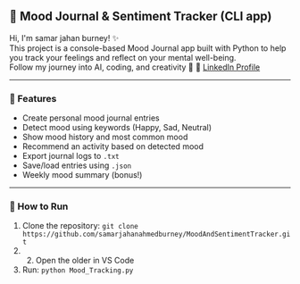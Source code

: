 ## 🌟 Mood Journal & Sentiment Tracker (CLI app)

Hi, I'm samar jahan burney! ✨  
This project is a console-based Mood Journal app built with Python to help you track your feelings and reflect on your mental well-being.  
Follow my journey into AI, coding, and creativity 🌸
📌 [LinkedIn Profile](https://www.linkedin.com/in/samar-jahan-ahmed-burney-ab63092bb)

---

### 📝 Features

- Create personal mood journal entries  
- Detect mood using keywords (Happy, Sad, Neutral)  
- Show mood history and most common mood  
- Recommend an activity based on detected mood  
- Export journal logs to `.txt`  
- Save/load entries using `.json`  
- Weekly mood summary (bonus!)

---

### 🧪 How to Run

1. Clone the repository:
   `git clone https://github.com/samarjahanahmedburney/MoodAndSentimentTracker.git`
3.  2. Open the older in VS Code  
4. Run:
   `python Mood_Tracking.py`
 
